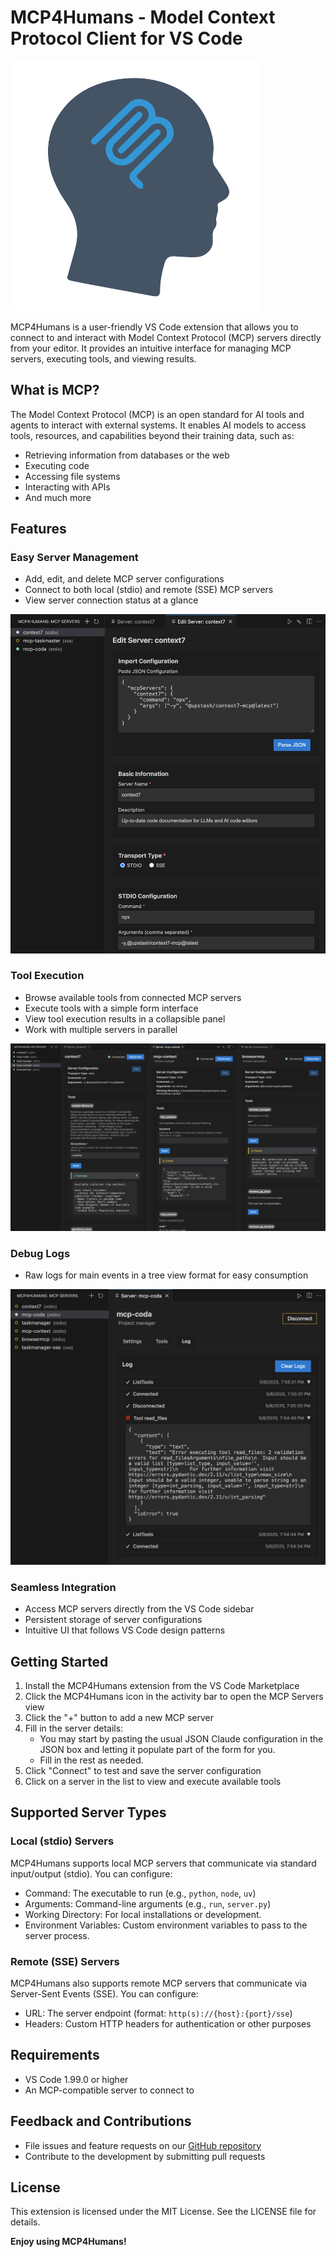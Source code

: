 # MCP4Humans - Model Context Protocol Client for VS Code

![MCP4Humans Logo](resources/mcp4humans-icon.png)

MCP4Humans is a user-friendly VS Code extension that allows you to connect to and interact with Model Context Protocol (MCP) servers directly from your editor. It provides an intuitive interface for managing MCP servers, executing tools, and viewing results.

## What is MCP?

The Model Context Protocol (MCP) is an open standard for AI tools and agents to interact with external systems. It enables AI models to access tools, resources, and capabilities beyond their training data, such as:

- Retrieving information from databases or the web
- Executing code
- Accessing file systems
- Interacting with APIs
- And much more

## Features

### Easy Server Management

- Add, edit, and delete MCP server configurations
- Connect to both local (stdio) and remote (SSE) MCP servers
- View server connection status at a glance

![Server Management Interface](images/server-management.png)

### Tool Execution

- Browse available tools from connected MCP servers
- Execute tools with a simple form interface
- View tool execution results in a collapsible panel
- Work with multiple servers in parallel

![Tool Execution Interface](images/tool-execution.png)

### Debug Logs

- Raw logs for main events in a tree view format for easy consumption

![Debug Logs](images/logs.png)

### Seamless Integration

- Access MCP servers directly from the VS Code sidebar
- Persistent storage of server configurations
- Intuitive UI that follows VS Code design patterns

## Getting Started

1. Install the MCP4Humans extension from the VS Code Marketplace
2. Click the MCP4Humans icon in the activity bar to open the MCP Servers view
3. Click the "+" button to add a new MCP server
4. Fill in the server details:
   - You may start by pasting the usual JSON Claude configuration in the JSON box and letting it populate part of the form for you.
   - Fill in the rest as needed.
5. Click "Connect" to test and save the server configuration
6. Click on a server in the list to view and execute available tools

## Supported Server Types

### Local (stdio) Servers

MCP4Humans supports local MCP servers that communicate via standard input/output (stdio). You can configure:

- Command: The executable to run (e.g., `python`, `node`, `uv`)
- Arguments: Command-line arguments (e.g., `run`, `server.py`)
- Working Directory: For local installations or development.
- Environment Variables: Custom environment variables to pass to the server process.

### Remote (SSE) Servers

MCP4Humans also supports remote MCP servers that communicate via Server-Sent Events (SSE). You can configure:

- URL: The server endpoint (format: `http(s)://{host}:{port}/sse`)
- Headers: Custom HTTP headers for authentication or other purposes

## Requirements

- VS Code 1.99.0 or higher
- An MCP-compatible server to connect to

## Feedback and Contributions

- File issues and feature requests on our [GitHub repository](https://github.com/daninemonic/mcp4humans)
- Contribute to the development by submitting pull requests

## License

This extension is licensed under the MIT License. See the LICENSE file for details.

**Enjoy using MCP4Humans!**
